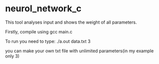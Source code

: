 # neurol_network_c
This tool analyses input and shows the weight of all parameters.

Firstly, compile using gcc main.c

To run you need to type: ./a.out data.txt 3

you can make your own txt file with unlimited parameters(in my example only 3)

